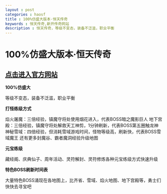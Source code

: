 ```yaml
---
layout : post
categories : haosf
title : 100%仿盛大版本·恒天传奇
keywords : 恒天传奇,新开传奇网站
description : 恒天传奇，等级不变态，装备不泛滥，职业平衡
---
```

# 100%仿盛大版本·恒天传奇
## [点击进入官方网站](http://www.136wq.com/)

__100%仿盛大__

等级不变态，装备不泛滥，职业平衡

__打怪练级方式__

焰火屠魔：三倍经验，镇魔守将处使用烟花进入，代表BOSS暗之魔影巨人
地下宫殿：三倍经验，镇魔守将处解救天工神剪，1分钟刷新，代表BOSS第五圈触龙神
神秘雪域：四倍经验，但消耗雪域游戏时间，怪物等级高，刷新快，代表BOSS雪域魔王
还有更多封魔谷、霸者魔洞经验升级地图

__元宝练级__

藏经阁、庆典仙子、周年活动、灵符解封、灵符修炼各种元宝练级方式快速升级

__特色BOSS刷新时间表__

大量特色BOSS涌现在各地图上，比齐省、雪域、焰火地图、地下宫殿等，勇士们快快去寻宝吧
